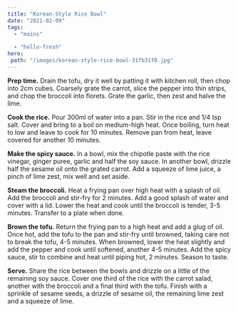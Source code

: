 ```yaml
---
title: "Korean-Style Rice Bowl"
date: "2021-02-09"
tags: 
  - "mains"
 
  - "hello-fresh"
hero: 
 path: "/images/korean-style-rice-bowl-31fb31f0.jpg"
---
```


**Prep time.** Drain the tofu, dry it well by patting it with kitchen roll, then chop into 2cm cubes. Coarsely grate the carrot, slice the pepper into thin strips, and chop the broccoli into florets. Grate the garlic, then zest and halve the lime.

**Cook the rice.** Pour 300ml of water into a pan. Stir in the rice and 1/4 tsp salt. Cover and bring to a boil on medium-high heat. Once boiling, turn heat to low and leave to cook for 10 minutes. Remove pan from heat, leave covered for another 10 minutes.

**Make the spicy sauce.** In a bowl, mix the chipotle paste with the rice vinegar, ginger puree, garlic and half the soy sauce. In another bowl, drizzle half the sesame oil onto the grated carrot. Add a squeeze of lime juice, a pinch of lime zest, mix well and set aside.

**Steam the broccoli.** Heat a frying pan over high heat with a splash of oil. Add the broccoli and stir-fry for 2 minutes. Add a good splash of water and cover with a lid. Lower the heat and cook until the broccoli is tender, 3-5 minutes. Transfer to a plate when done.

**Brown the tofu.** Return the frying pan to a high heat and add a glug of oil. Once hot, add the tofu to the pan and stir-fry until browned, taking care not to break the tofu, 4-5 minutes. When browned, lower the heat slightly and add the pepper and cook until softened, another 4-5 minutes. Add the spicy sauce, stir to combine and heat until piping hot, 2 minutes. Season to taste.

**Serve.** Share the rice between the bowls and drizzle on a little of the remaining soy sauce. Cover one third of the rice with the carrot salad, another with the broccoli and a final third with the tofu. Finish with a sprinkle of sesame seeds, a drizzle of sesame oil, the remaining lime zest and a squeeze of lime.
